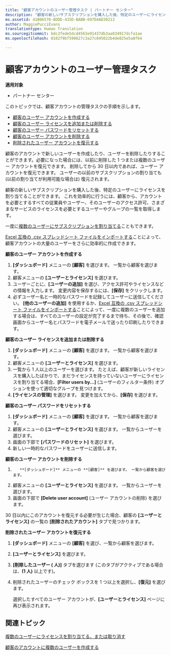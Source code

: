 ```yaml
---
title: "顧客アカウントのユーザー管理タスク | パートナー センター"
description: "顧客の新しいサブスクリプションを購入した後、特定のユーザーにライセンスを割り当てることができます。"
ms.assetid: 41B06576-8DDD-435D-BABB-697D4AD30213
author: MaggiePucciEvans
translationtype: Human Translation
ms.sourcegitcommit: bdc2fede5dcd4563e91437db3aa834917dcfa1ae
ms.openlocfilehash: 0102f9bf590627c3a27c045022b4de025e5a8f64

---
```


# 顧客アカウントのユーザー管理タスク

**適用対象**

-  パートナー センター

このトピックでは、顧客アカウントの管理タスクの手順を示します。

-   [顧客のユーザー アカウントを作成する](#createuseraccounts)
-   [顧客のユーザー ライセンスを追加または削除する](#userlicensing)
-   [顧客のユーザー パスワードをリセットする](#resetpassword)
-   [顧客のユーザー アカウントを削除する](#deleteuseraccounts)
-   [削除されたユーザー アカウントを復元する](#restoreuseraccounts)

顧客のアカウントで新しいユーザーを作成したり、ユーザーを削除したりすることができます。必要になった場合には、以前に削除した 1 つまたは複数のユーザー アカウントを復元できます。 削除してから 30 日以内であれば、ユーザー アカウントを復元できます。 ユーザーの以前のサブスクリプションの割り当ても (以前の割り当てが利用可能な場合は) 復元されます。

顧客の新しいサブスクリプションを購入した後、特定のユーザーにライセンスを割り当てることができます。 これを効率的に行うには、顧客から、アカウントを必要とするすべての従業員やユーザー、そのユーザーのアクセス許可、さまざまなサービスのライセンスを必要とするユーザーやグループの一覧を取得します。

一度に[複数のユーザーにサブスクリプションを割り当てる](#pc-cloud-sltn-provider-bulk-license-provisioning-for-multiple-users)こともできます。

[Excel 互換の .csv スプレッドシート ファイルをインポートする](#pc-cloud-sltn-provider-adding-multiple-users-to-a-customer-account)ことによって、顧客アカウントの大量のユーザーをさらに効率的に作成できます。

<a href="" id="createuseraccounts"></a>
**顧客のユーザー アカウントを作成する**

1.  **[ダッシュボード]** メニューの **[顧客]** を選びます。 一覧から顧客を選びます。
2.  顧客メニューの **[ユーザーとライセンス]** を選びます。
3.  ユーザーごとに、**[ユーザーの追加]** を選び、アクセス許可やライセンスなどの情報を入力します。 変更内容を保存するには、**[保存]** をクリックします。
4.  必ずユーザー名と一時的なパスワードを記録してユーザーに送信してください。 **[他のユーザーの追加]** を使用するか、[Excel 互換の .csv スプレッドシート ファイルをインポートする](#pc-cloud-sltn-provider-adding-multiple-users-to-a-customer-account)ことによって、一度に複数のユーザーを追加する場合は、すべてのユーザーの設定が完了するまで待ち、その後で、確認画面からユーザー名とパスワードを電子メールで送ったり印刷したりできます。

<a href="" id="userlicensing"></a>
**顧客のユーザー ライセンスを追加または削除する**

1.  **[ダッシュボード]** メニューの **[顧客]** を選びます。 一覧から顧客を選びます。
2.  顧客メニューの **[ユーザーとライセンス]** を選びます。
3.  一覧から 1 人以上のユーザーを選びます。 たとえば、顧客が新しいライセンスを購入したばかりで、まだライセンスを持っていないユーザーにライセンスを割り当てる場合、**[Filter users by...]** (ユーザーのフィルター条件) オプションを使って適切なグループを見つけます。
4.  **[ライセンスの管理]** を選びます。 変更を加えてから、**[保存]** を選びます。

<a href="" id="resetpassword"></a>
**顧客のユーザー パスワードをリセットする**

1.  **[ダッシュボード]** メニューの **[顧客]** を選びます。 一覧から顧客を選びます。
2.  顧客メニューの **[ユーザーとライセンス]** を選びます。 一覧からユーザーを選びます。
3.  画面の下部で **[パスワードのリセット]** を選びます。
4.  新しい一時的なパスワードをユーザーに送信します。

<a href="" id="deleteuseraccounts"></a>
**顧客のユーザー アカウントを削除する**

1.  
          **[ダッシュボード]** メニューの **[顧客]** を選びます。 一覧から顧客を選びます。
2.  顧客メニューの **[ユーザーとライセンス]** を選びます。 一覧からユーザーを選びます。
3.  画面の下部で **[Delete user account]** (ユーザー アカウントの削除) を選びます。

30 日以内にこのアカウントを復元する必要が生じた場合、顧客の **[ユーザーとライセンス]** の一覧の **[削除されたアカウント]** タブで見つかります。

<a href="" id="restoreuseraccounts"></a>
**削除されたユーザー アカウントを復元する**

1.  **[ダッシュボード]** メニューの **[顧客]** を選び、一覧から顧客を選びます。
2.  **[ユーザーとライセンス]** を選びます。
3.  **[削除したユーザー ( 人)]** タブを選びます  (このタブがアクティブである場合は、**(1 人)** 以上です)。
4.  削除されたユーザーのチェック ボックスを 1 つ以上を選択し、**[復元]** を選びます。

    選択したすべてのユーザー アカウントが、**[ユーザーとライセンス]** ページに再び表示されます。

## 関連トピック


[複数のユーザーにライセンスを割り当てる、または取り消す](bulk-license-provisioning-for-multiple-users.md)

[顧客のアカウントに複数のユーザーを作成する](adding-multiple-users-to-a-customer-account.md)

 

 






<!--HONumber=Jan17_HO2-->


